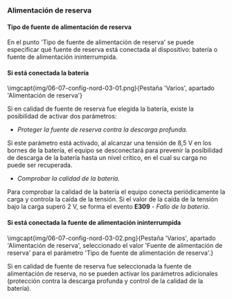 ### Alimentación de reserva

#### Tipo de fuente de alimentación de reserva

En el punto 'Tipo de fuente de alimentación de reserva' se puede especificar qué fuente de reserva está conectada al dispositivo: batería o fuente de alimentación ininterrumpida. 

#### Si está conectada la batería

\imgcapt{img/06-07-config-nord-03-01.png}{Pestaña 'Varios', apartado 'Alimentación de reserva'}

Si en calidad de fuente de reserva fue elegida la batería, existe la posibilidad de activar dos parámetros:

* *Proteger la fuente de reserva contra la descarga profunda.* 

Si este parámetro está activado, al alcanzar una tensión de 8,5 V en los bornes de la batería, el equipo se desconectará para prevenir la posibilidad de descarga de la batería hasta un nivel crítico, en el cual su carga no puede ser recuperada.

* *Comprobar la calidad de la batería.* 

Para comprobar la calidad de la batería el equipo conecta periódicamente la carga y controla la caída de la tensión. Si el valor de la caída de la tensión bajo la carga superó 2 V, se forma el evento **E309** - *Fallo de la batería*.

#### Si está conectada la fuente de alimentación ininterrumpida

\imgcapt{img/06-07-config-nord-03-02.png}{Pestaña 'Varios', apartado 'Alimentación de reserva', seleccionado el valor 'Fuente de alimentación de reserva' para el parámetro 'Tipo de fuente de alimentación de reserva'.}

Si en calidad de fuente de reserva fue seleccionada la fuente de alimentación de reserva, no se pueden activar los parámetros adicionales (protección contra la descarga profunda y control de la calidad de la batería). 